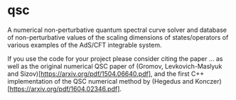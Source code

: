 # qsc
A numerical non-perturbative quantum spectral curve solver and database of non-perturbative values of the scaling dimensions of states/operators of various examples of the AdS/CFT integrable system.

If you use the code for your project please consider citing the paper ... as well as the original numerical QSC paper of (Gromov, Levkovich-Maslyuk and Sizov)[https://arxiv.org/pdf/1504.06640.pdf], and the first C++ implementation of the QSC numerical method by (Hegedus and Konczer)[https://arxiv.org/pdf/1604.02346.pdf].
